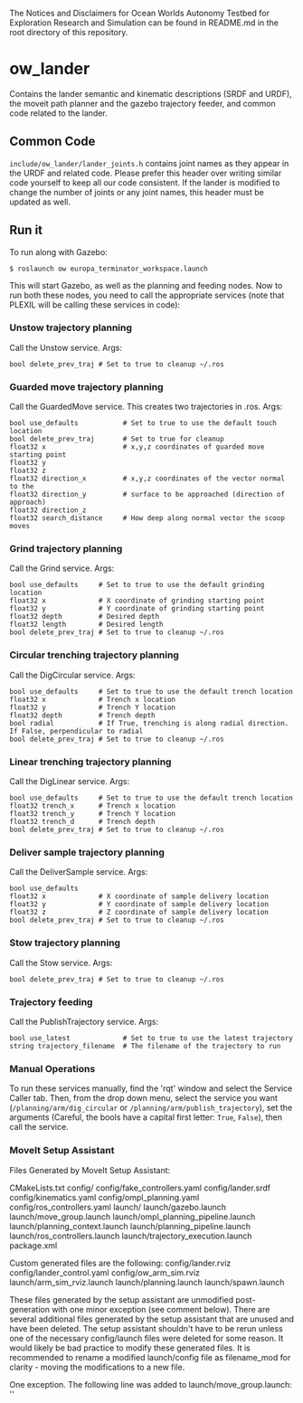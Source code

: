 The Notices and Disclaimers for Ocean Worlds Autonomy Testbed for Exploration
Research and Simulation can be found in README.md in the root directory of
this repository.

ow_lander
=========
Contains the lander semantic and kinematic descriptions (SRDF and URDF), the
moveit path planner and the gazebo trajectory feeder, and common code related
to the lander.

Common Code
-----------
`include/ow_lander/lander_joints.h` contains joint names as they appear in the
URDF and related code. Please prefer this header over writing similar code
yourself to keep all our code consistent. If the lander is modified to change
the number of joints or any joint names, this header must be updated as well.

Run it
------
To run along with Gazebo:

`$ roslaunch ow europa_terminator_workspace.launch`

This will start Gazebo, as well as the planning and feeding nodes. Now to run
both these nodes, you need to call the appropriate services (note that PLEXIL
will be calling these services in code):

### Unstow trajectory planning
Call the Unstow service. Args:
```
bool delete_prev_traj # Set to true to cleanup ~/.ros  
```

### Guarded move trajectory planning
Call the GuardedMove service. This creates two trajectories in .ros. Args:
```
bool use_defaults           # Set to true to use the default touch location
bool delete_prev_traj       # Set to true for cleanup
float32 x                   # x,y,z coordinates of guarded move starting point
float32 y
float32 z
float32 direction_x         # x,y,z coordinates of the vector normal to the
float32 direction_y         # surface to be approached (direction of approach)
float32 direction_z
float32 search_distance     # How deep along normal vector the scoop moves
```

### Grind trajectory planning
Call the Grind service. Args:
```
bool use_defaults     # Set to true to use the default grinding location
float32 x             # X coordinate of grinding starting point
float32 y             # Y coordinate of grinding starting point
float32 depth         # Desired depth
float32 length        # Desired length
bool delete_prev_traj # Set to true to cleanup ~/.ros  
```

### Circular trenching trajectory planning
Call the DigCircular service. Args:
```
bool use_defaults     # Set to true to use the default trench location
float32 x             # Trench x location
float32 y             # Trench Y location
float32 depth         # Trench depth
bool radial           # If True, trenching is along radial direction. If False, perpendicular to radial
bool delete_prev_traj # Set to true to cleanup ~/.ros  
```

### Linear trenching trajectory planning
Call the DigLinear service. Args:
```
bool use_defaults     # Set to true to use the default trench location
float32 trench_x      # Trench x location
float32 trench_y      # Trench Y location
float32 trench_d      # Trench depth
bool delete_prev_traj # Set to true to cleanup ~/.ros
```

### Deliver sample trajectory planning
Call the DeliverSample service. Args:
```
bool use_defaults
float32 x             # X coordinate of sample delivery location
float32 y             # Y coordinate of sample delivery location
float32 z             # Z coordinate of sample delivery location
bool delete_prev_traj # Set to true to cleanup ~/.ros
```

### Stow trajectory planning
Call the Stow service. Args:
```
bool delete_prev_traj # Set to true to cleanup ~/.ros  
```

### Trajectory feeding
Call the PublishTrajectory service. Args:
```
bool use_latest             # Set to true to use the latest trajectory
string trajectory_filename  # The filename of the trajectory to run
```


### Manual Operations
To run these services manually, find the 'rqt' window and select the Service
Caller tab. Then, from the drop down menu, select the service you want
(`/planning/arm/dig_circular` or `/planning/arm/publish_trajectory`), set the
arguments (Careful, the bools have a capital first letter: `True`, `False`),
then call the service.

### MoveIt Setup Assistant
Files Generated by MoveIt Setup Assistant:

CMakeLists.txt
config/
config/fake_controllers.yaml
config/lander.srdf
config/kinematics.yaml
config/ompl_planning.yaml
config/ros_controllers.yaml
launch/
launch/gazebo.launch
launch/move_group.launch
launch/ompl_planning_pipeline.launch
launch/planning_context.launch
launch/planning_pipeline.launch
launch/ros_controllers.launch
launch/trajectory_execution.launch
package.xml

Custom generated files are the following:
config/lander.rviz
config/lander_control.yaml
config/ow_arm_sim.rviz
launch/arm_sim_rviz.launch
launch/planning.launch
launch/spawn.launch

These files generated by the setup assistant are unmodified post-generation with
one minor exception (see comment below). There are several additional files
generated by the setup assistant that are unused and have been deleted. The setup
assistant shouldn't have to be rerun unless one of the necessary config/launch
files were deleted for some reason. It would likely be bad practice to modify
these generated files. It is recommended to rename a modified launch/config file
as filename_mod for clarity - moving the modifications to a new file.

One exception. The following line was added to launch/move_group.launch:
'<include file="$(find ow_lander)/launch/planning_context.launch" />'
